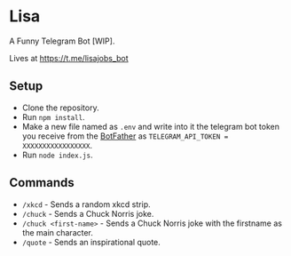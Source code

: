 # Lisa

A Funny Telegram Bot [WIP].

Lives at https://t.me/lisajobs_bot

## Setup

- Clone the repository.
- Run `npm install`.
- Make a new file named as `.env` and write into it the telegram bot token you receive from the [BotFather](https://t.me/BotFather) as `TELEGRAM_API_TOKEN = XXXXXXXXXXXXXXXXX`.
- Run `node index.js`.

## Commands

- `/xkcd` - Sends a random xkcd strip.
- `/chuck` - Sends a Chuck Norris joke.
- `/chuck <first-name>` - Sends a Chuck Norris joke with the firstname as the main character.
- `/quote` - Sends an inspirational quote.

